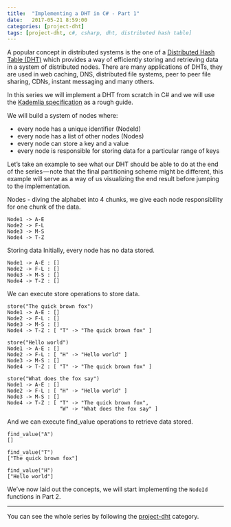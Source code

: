 ```yaml
---
title:  "Implementing a DHT in C# - Part 1"
date:   2017-05-21 8:59:00
categories: [project-dht]
tags: [project-dht, c#, csharp, dht, distributed hash table]
---
```


A popular concept in distributed systems is the one of a [Distributed Hash Table (DHT)](https://en.wikipedia.org/wiki/Distributed_hash_table) which provides a way of efficiently storing and retrieving data in a system of distributed nodes. There are many applications of DHTs, they are used in web caching, DNS, distributed file systems, peer to peer file sharing, CDNs, instant messaging and many others. 

In this series we will implement a DHT from scratch in C# and we will use the [Kademlia specification](http://xlattice.sourceforge.net/components/protocol/kademlia/specs.html) as a rough guide. 

We will build a system of nodes where:
* every node has a unique identifier (NodeId)
* every node has a list of other nodes (Nodes)
* every node can store a key and a value 
* every node is responsible for storing data for a particular range of keys

Let’s take an example to see what our DHT should be able to do at the end of the series — note that the final partitioning scheme might be different, this example will serve as a way of us visualizing the end result before jumping to the implementation. 

Nodes - diving the alphabet into 4 chunks, we give each node responsibility for one chunk of the data.

```
Node1 -> A-E
Node2 -> F-L
Node3 -> M-S
Node4 -> T-Z
```

Storing data
Initially, every node has no data stored.
```
Node1 -> A-E : []
Node2 -> F-L : []
Node3 -> M-S : []
Node4 -> T-Z : []
```

We can execute store operations to store data.
```
store("The quick brown fox")
Node1 -> A-E : []
Node2 -> F-L : []
Node3 -> M-S : []
Node4 -> T-Z : [ "T" -> "The quick brown fox" ]

store("Hello world")
Node1 -> A-E : []
Node2 -> F-L : [ "H" -> "Hello world" ]
Node3 -> M-S : []
Node4 -> T-Z : [ "T" -> "The quick brown fox" ]

store("What does the fox say")
Node1 -> A-E : []
Node2 -> F-L : [ "H" -> "Hello world" ]
Node3 -> M-S : []
Node4 -> T-Z : [ "T" -> "The quick brown fox", 
                 "W" -> "What does the fox say" ]
```

And we can execute find_value operations to retrieve data stored.

```
find_value("A")
[]

find_value("T")
["The quick brown fox"]

find_value("H")
["Hello world"]
```

We’ve now laid out the concepts, we will start implementing the `NodeId` functions in Part 2.

---------
You can see the whole series by following the [project-dht](../../categories/#project-dht) category. 